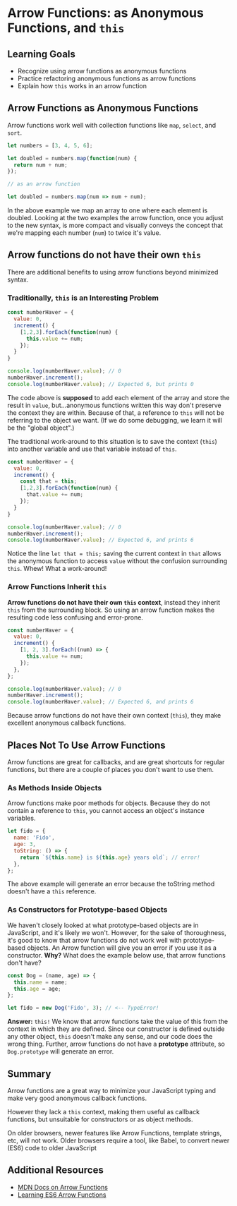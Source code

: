 # Arrow Functions: as Anonymous Functions, and `this`

## Learning Goals

- Recognize using arrow functions as anonymous functions
- Practice refactoring anonymous functions as arrow functions
- Explain how `this` works in an arrow function

## Arrow Functions as Anonymous Functions

Arrow functions work well with collection functions like `map`, `select`, and `sort`.

```javascript
let numbers = [3, 4, 5, 6];

let doubled = numbers.map(function(num) {
  return num + num;  
});

// as an arrow function

let doubled = numbers.map(num => num + num);
```

In the above example we map an array to one where each element is doubled.  Looking at the two examples the arrow function, once you adjust to the new syntax, is more compact and visually conveys the concept that we're mapping each number (`num`) to twice it's value.

## Arrow functions do not have their own `this`

There are additional benefits to using arrow functions beyond minimized syntax.  

### Traditionally, `this` is an Interesting Problem

```javascript
const numberHaver = {
  value: 0,
  increment() {
    [1,2,3].forEach(function(num) {
      this.value += num;
    });
  }
}

console.log(numberHaver.value); // 0
numberHaver.increment();
console.log(numberHaver.value); // Expected 6, but prints 0
```

The code above is **supposed** to add each element of the array and store the result in `value`, but...anonymous functions written this way don't preserve the context they are within. Because of that, a reference to `this` will not be referring to the object we want. (If we do some debugging, we learn it will be the "global object".)

The traditional work-around to this situation is to save the context (`this`) into another variable and use that variable instead of `this`.

```javascript
const numberHaver = {
  value: 0,
  increment() {
    const that = this;
    [1,2,3].forEach(function(num) {
      that.value += num;
    });
  }
}

console.log(numberHaver.value); // 0
numberHaver.increment();
console.log(numberHaver.value); // Expected 6, and prints 6
```

Notice the line `let that = this;`  saving the current context in `that` allows the anonymous function to access `value` without the confusion surrounding `this`. Whew!  What a work-around!

### Arrow Functions Inherit `this`

**Arrow functions do not have their own `this` context**, instead they inherit `this` from the surrounding block.  So using an arrow function makes the resulting code less confusing and error-prone.

```javascript
const numberHaver = {
  value: 0,
  increment() {
    [1, 2, 3].forEach((num) => {
      this.value += num;
    });
  },
};

console.log(numberHaver.value); // 0
numberHaver.increment();
console.log(numberHaver.value); // Expected 6, and prints 6
```

Because arrow functions do not have their own context (`this`), they make excellent anonymous callback functions.  

## Places **Not** To Use Arrow Functions

Arrow functions are great for callbacks, and are great shortcuts for regular functions, but there are a couple of places you don't want to use them.

### As Methods Inside Objects

Arrow functions make poor methods for objects.  Because they do not contain a reference to `this`, you cannot access an object's instance variables.

```javascript
let fido = {
  name: 'Fido',
  age: 3,
  toString: () => {
    return `${this.name} is ${this.age} years old`; // error!
  },
};
```

The above example will generate an error because the toString method doesn't have a `this` reference.

### As Constructors for Prototype-based Objects

We haven't closely looked at what prototype-based objects are in JavaScript, and it's likely we won't. However, for the sake of thoroughness, it's good to know that arrow functions do not work well with prototype-based objects. An Arrow function will give you an error if you use it as a constructor.  **Why?**  What does the example below use, that arrow functions don't have?

```javascript
const Dog = (name, age) => {
  this.name = name;
  this.age = age;
};

let fido = new Dog('Fido', 3); // <-- TypeError!
```

**Answer:** `this!` We know that arrow functions take the value of this from the context in which they are defined. Since our constructor is defined outside any other object, `this` doesn't make any sense, and our code does the wrong thing.  Further, arrow functions do not have a **prototype** attribute, so `Dog.prototype` will generate an error.

## Summary

Arrow functions are a great way to minimize your JavaScript typing and make very good anonymous callback functions.

However they lack a `this` context, making them useful as callback functions, but unsuitable for constructors or as object methods.  

On older browsers, newer features like Arrow Functions, template strings, etc, will not work. Older browsers require a tool, like Babel, to convert newer (ES6) code to older JavaScript

## Additional Resources
- [MDN Docs on Arrow Functions](https://developer.mozilla.org/en-US/docs/Web/JavaScript/Reference/Functions/Arrow_functions)
- [Learning ES6 Arrow Functions](https://www.eventbrite.com/engineering/learning-es6-arrow-functions/)

